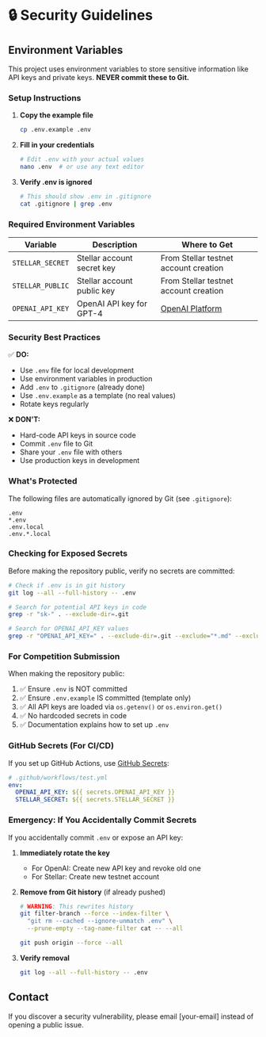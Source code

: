 # 🔒 Security Guidelines

## Environment Variables

This project uses environment variables to store sensitive information like API keys and private keys. **NEVER commit these to Git.**

### Setup Instructions

1. **Copy the example file**
   ```bash
   cp .env.example .env
   ```

2. **Fill in your credentials**
   ```bash
   # Edit .env with your actual values
   nano .env  # or use any text editor
   ```

3. **Verify .env is ignored**
   ```bash
   # This should show .env in .gitignore
   cat .gitignore | grep .env
   ```

### Required Environment Variables

| Variable | Description | Where to Get |
|----------|-------------|--------------|
| `STELLAR_SECRET` | Stellar account secret key | From Stellar testnet account creation |
| `STELLAR_PUBLIC` | Stellar account public key | From Stellar testnet account creation |
| `OPENAI_API_KEY` | OpenAI API key for GPT-4 | [OpenAI Platform](https://platform.openai.com/api-keys) |

### Security Best Practices

✅ **DO:**
- Use `.env` file for local development
- Use environment variables in production
- Add `.env` to `.gitignore` (already done)
- Use `.env.example` as a template (no real values)
- Rotate keys regularly

❌ **DON'T:**
- Hard-code API keys in source code
- Commit `.env` file to Git
- Share your `.env` file with others
- Use production keys in development

### What's Protected

The following files are automatically ignored by Git (see `.gitignore`):
```
.env
*.env
.env.local
.env.*.local
```

### Checking for Exposed Secrets

Before making the repository public, verify no secrets are committed:

```bash
# Check if .env is in git history
git log --all --full-history -- .env

# Search for potential API keys in code
grep -r "sk-" . --exclude-dir=.git

# Search for OPENAI_API_KEY values
grep -r "OPENAI_API_KEY=" . --exclude-dir=.git --exclude="*.md" --exclude=".env.example"
```

### For Competition Submission

When making the repository public:

1. ✅ Ensure `.env` is NOT committed
2. ✅ Ensure `.env.example` IS committed (template only)
3. ✅ All API keys are loaded via `os.getenv()` or `os.environ.get()`
4. ✅ No hardcoded secrets in code
5. ✅ Documentation explains how to set up `.env`

### GitHub Secrets (For CI/CD)

If you set up GitHub Actions, use [GitHub Secrets](https://docs.github.com/en/actions/security-guides/encrypted-secrets):

```yaml
# .github/workflows/test.yml
env:
  OPENAI_API_KEY: ${{ secrets.OPENAI_API_KEY }}
  STELLAR_SECRET: ${{ secrets.STELLAR_SECRET }}
```

### Emergency: If You Accidentally Commit Secrets

If you accidentally commit `.env` or expose an API key:

1. **Immediately rotate the key**
   - For OpenAI: Create new API key and revoke old one
   - For Stellar: Create new testnet account

2. **Remove from Git history** (if already pushed)
   ```bash
   # WARNING: This rewrites history
   git filter-branch --force --index-filter \
     "git rm --cached --ignore-unmatch .env" \
     --prune-empty --tag-name-filter cat -- --all
   
   git push origin --force --all
   ```

3. **Verify removal**
   ```bash
   git log --all --full-history -- .env
   ```

## Contact

If you discover a security vulnerability, please email [your-email] instead of opening a public issue.

